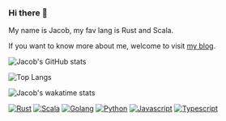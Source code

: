 ### Hi there 👋

My name is Jacob, my fav lang is Rust and Scala.

If you want to know more about me, welcome to visit [my blog](https://jacobbishopxy.github.io/).

![Jacob's GitHub stats](https://github-readme-stats.vercel.app/api?username=jacobbishopxy&show_icons=true&theme=dark&hide=issues,contribs)

![Top Langs](https://github-readme-stats.vercel.app/api/top-langs/?username=jacobbishopxy&layout=compact&langs_count=6&theme=dark)

![Jacob's wakatime stats](https://github-readme-stats.vercel.app/api/wakatime?username=JacobBishop&layout=compact&theme=dark)

[![Rust](https://img.shields.io/badge/Rust-%20?logoColor=white&logo=rust&color=000000)](#)
[![Scala](https://img.shields.io/badge/Scala-%20?&logo=scala&logoColor=white&color=d4302e)](#)
[![Golang](https://img.shields.io/badge/Golang-%20?&logo=go&logoColor=white&color=00a7d0)](#)
[![Python](https://img.shields.io/badge/Python-%20?&logo=python&logoColor=white&color=3877ad)](#)
[![Javascript](https://img.shields.io/badge/Javascript-%20?&logo=javascript&logoColor=white&color=efd81d)](#)
[![Typescript](https://img.shields.io/badge/Typescript-%20?&logo=typescript&logoColor=white&color=2f74c0)](#)
